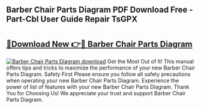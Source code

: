 ## Barber Chair Parts Diagram PDF Download Free - Part-CbI User Guide Repair TsGPX

# <h2><a href="http://dfsfvb.blite.top/?on=Barber+Chair+Parts+Diagram">🔗Download New 👉🔴 Barber Chair Parts Diagram</a></h2>

[![Barber Chair Parts Diagram download](https://i.imgur.com/lujVjoI.png)](http://dfsfvb.blite.top/?on=Barber+Chair+Parts+Diagram)
Get the Most Out of It! This manual offers tips and tricks to maximize the performance of your new Barber Chair Parts Diagram. Safety First Please ensure you follow all safety precautions when operating your new Barber Chair Parts Diagram. Experience the power of list of features with your new Barber Chair Parts Diagram. Thank You for Choosing Us! We appreciate your trust and support Barber Chair Parts Diagram.
